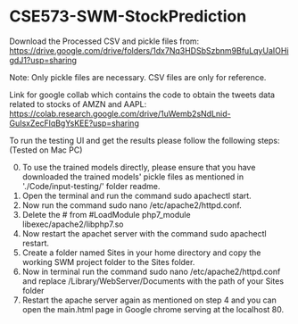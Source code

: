 # CSE573-SWM-StockPrediction
Download the Processed CSV and pickle files from: 
https://drive.google.com/drive/folders/1dx7Nq3HDSbSzbnm9BfuLqyUaIOHigdJ1?usp=sharing

Note: Only pickle files are necessary. CSV files are only for reference.  

Link for google collab which contains the code to obtain the tweets data related to stocks of AMZN and AAPL:
https://colab.research.google.com/drive/1uWemb2sNdLnid-GuIsxZecFlqBgYsKEE?usp=sharing

To run the testing UI and get the results please follow the following steps: (Tested on Mac PC) 

0. To use the trained models directly, please ensure that you have downloaded the trained models' pickle files as mentioned in './Code/input-testing/' folder readme.
1. Open the terminal and run the command sudo apachectl start.
2. Now run the command sudo nano /etc/apache2/httpd.conf.
3. Delete the # from #LoadModule php7_module libexec/apache2/libphp7.so
4. Now restart the apachet server with the command sudo apachectl restart.
5. Create a folder named Sites in your home directory and copy the working SWM project folder to the Sites folder.
6. Now in terminal run the command sudo nano /etc/apache2/httpd.conf and replace /Library/WebServer/Documents with the path of your Sites folder
7. Restart the apache server again as mentioned on step 4 and you can open the main.html page in Google chrome serving at the localhost 80.


